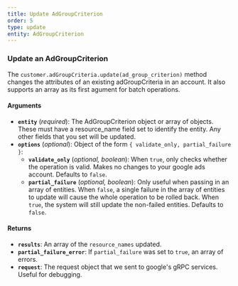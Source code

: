 ```yaml
---
title: Update AdGroupCriterion
order: 5
type: update
entity: AdGroupCriterion
---
```


### Update an AdGroupCriterion

The `customer.adGroupCriteria.update(ad_group_criterion)` method changes the attributes of an existing adGroupCriteria in an account. It also supports an array as its first agument for batch operations.

#### Arguments

- **`entity`** (_required_): The AdGroupCriterion object or array of objects. These must have a resource_name field set to identify the entity. Any other fields that you set will be updated.
- **`options`** (_optional_): Object of the form `{ validate_only, partial_failure }`:
  - **`validate_only`** (_optional, boolean_): When `true`, only checks whether the operation is valid. Makes no changes to your google ads account. Defaults to `false`.
  - **`partial_failure`** (_optional, boolean_): Only useful when passing in an array of entities. When `false`, a single failure in the array of entities to update will cause the whole operation to be rolled back. When `true`, the system will still update the non-failed entities. Defaults to `false`.

#### Returns

- **`results`**: An array of the `resource_names` updated.
- **`partial_failure_error`**: If `partial_failure` was set to `true`, an array of errors.
- **`request`**: The request object that we sent to google's gRPC services. Useful for debugging.
